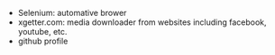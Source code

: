 - Selenium: automative brower
- xgetter.com: media downloader from websites including facebook, youtube, etc.
- github profile